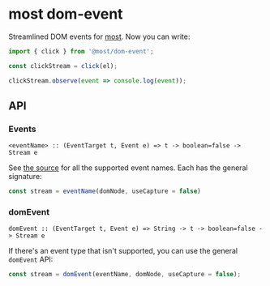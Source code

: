 # most dom-event

Streamlined DOM events for [most](https://github.com/cujojs/most).  Now you can write:

```js
import { click } from '@most/dom-event';

const clickStream = click(el);

clickStream.observe(event => console.log(event));
```

## API

### Events

`<eventName> :: (EventTarget t, Event e) => t -> boolean=false -> Stream e`

See [the source](src/dom-event.js) for all the supported event names.  Each has the general signature:

```js
const stream = eventName(domNode, useCapture = false)
```

### domEvent

`domEvent :: (EventTarget t, Event e) => String -> t -> boolean=false -> Stream e`

If there's an event type that isn't supported, you can use the general `domEvent` API:

```js
const stream = domEvent(eventName, domNode, useCapture = false);
```
